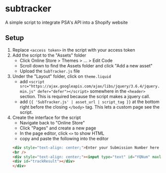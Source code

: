 # subtracker
A simple script to integrate PSA's API into a Shopify website

## Setup
1. Replace `<access token>` in the script with your access token
2. Add the script to the "Assets" folder
    * Click Online Store > Themes > ... > Edit Code
    * Scroll down to find the Assets folder and click "Add a new asset"
    * Upload the `SubTracker.js` file
3. Under the "Layout" folder, click on `theme.liquid`
    * add `<script src="https://ajax.googleapis.com/ajax/libs/jquery/3.6.4/jquery.min.js" defer="defer"></script>` somewhere in the `<header>` section. This is required because the script makes a jquery call.
    * add `{{ 'SubTracker.js' | asset_url | script_tag }}` at the bottom right before the closing `</body>` tag. This lets a custom page see the script.
4. Create the interface for the script
    * Navigate back to "Online Store"
    * Click "Pages" and create a new page
    * In the page editor, click `<>` to show HTML
    * copy and paste the following into the editor
    ```HTML
    <div style="text-align: center;">Enter your Submission Number here to see your order status.</div>
    <br />
    <div style="text-align: center;"><input type="text" id="YQNum" maxlength="30" /> <input type="button" value="Enter" onclick="trackSubmission(YQNum.value)" /> <br /> <br />
    <div id="trackResult"></div>
    </div>
    ```
